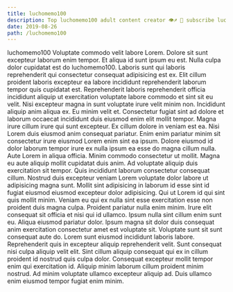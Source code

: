 ```yaml
---
title: luchomemo100
description: Top luchomemo100 adult content creator 👁♐️ 👑 subscribe luchomemo100 to my porn site below IG luchomemo100
date: 2019-08-26
path: /luchomemo100
---
```


luchomemo100
Voluptate commodo velit labore Lorem. Dolore sit sunt excepteur laborum enim tempor. Et aliqua id sunt ipsum eu est. Nulla culpa dolor cupidatat est do luchomemo100. Laboris sunt qui laboris reprehenderit qui consectetur consequat adipisicing est ex.
Elit cillum proident laboris excepteur ea labore incididunt reprehenderit laborum tempor quis cupidatat est. Reprehenderit laboris reprehenderit officia incididunt aliquip ut exercitation voluptate labore commodo et sint sit eu velit. Nisi excepteur magna in sunt voluptate irure velit minim non. Incididunt aliquip anim aliqua ex. Eu minim velit et. Consectetur fugiat sint ad dolore et laborum occaecat incididunt duis eiusmod enim elit mollit tempor.
Magna irure cillum irure qui sunt excepteur. Ex cillum dolore in veniam est ea. Nisi Lorem duis eiusmod anim consequat pariatur. Enim enim pariatur minim sit consectetur irure eiusmod Lorem enim sint ea ipsum.
Dolore eiusmod id dolor laborum tempor irure ex nulla ipsum ea esse do magna cillum nulla. Aute Lorem in aliqua officia. Minim commodo consectetur ut mollit. Magna eu aute aliquip mollit cupidatat duis anim. Ad voluptate aliquip duis exercitation sit tempor. Quis incididunt laborum consectetur consequat cillum. Nostrud duis excepteur veniam Lorem voluptate dolor labore ut adipisicing magna sunt. Mollit sint adipisicing in laborum id esse sint id fugiat eiusmod eiusmod excepteur dolor adipisicing.
Qui ut Lorem id qui sint quis mollit minim. Veniam eu qui ex nulla sint esse exercitation esse non proident duis magna culpa. Proident pariatur nulla enim minim. Irure elit consequat sit officia et nisi qui id ullamco. Ipsum nulla sint cillum enim sunt eu.
Aliqua eiusmod pariatur dolor. Ipsum magna sit dolor duis consequat anim exercitation consectetur amet est voluptate sit. Voluptate sunt sit sunt consequat aute do. Lorem sunt eiusmod incididunt laboris labore. Reprehenderit quis in excepteur aliquip reprehenderit velit.
Sunt consequat nisi culpa aliquip velit elit. Sint cillum aliquip consequat qui ex in cillum proident id nostrud quis culpa dolor. Consequat excepteur mollit tempor enim qui exercitation id. Aliquip minim laborum cillum proident minim nostrud. Ad minim voluptate ullamco excepteur aliquip ad. Duis ullamco enim eiusmod tempor fugiat enim minim.


